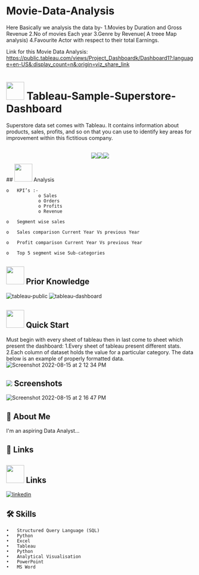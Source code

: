 # Movie-Data-Analysis
Here Basically we analysis the data by-
1.Movies by Duration and Gross Revenue
2.No of movies Each year
3.Genre by Revenue( A treee Map analysis)
4.Favourite Actor with respect to their total Earnings.

Link for this Movie Data Analysis: https://public.tableau.com/views/Project_Dashboardk/Dashboard1?:language=en-US&:display_count=n&:origin=viz_share_link


# <img src=https://user-images.githubusercontent.com/106439762/178425923-6c5803df-7469-4f8c-8052-80fb0c7e220d.gif width="48" height="48" >  **Tableau-Sample-Superstore-Dashboard**
Superstore data set comes with Tableau. It contains information about products, sales, profits, and so on that you can use to identify key areas for improvement within this fictitious company.
<br>
<br>
<p align="center"><a href="https://www.tableau.com/"><img src=https://forthebadge.com/images/badges/built-with-love.svg><img src=https://user-images.githubusercontent.com/106439762/178422441-0ad26a02-d79f-4142-937f-461dcea6d08e.svg><img src=https://user-images.githubusercontent.com/106439762/178422909-f51e0b4a-6358-4488-926f-32fd59e4ca54.svg></a></p>
##  <img src=https://user-images.githubusercontent.com/106439762/178428775-03d67679-9aa4-4b08-91e9-6eb6ed8faf66.gif  width="48" height="48"> Analysis
   
    o	KPI’s :-
                o Sales 
                o Orders 
                o Profits
                o Revenue
    
    o	Segment wise sales 
    
    o	Sales comparison Current Year Vs previous Year 
    
    o	Profit comparison Current Year Vs previous Year 
    
    o	Top 5 segment wise Sub-categories 
##  <img src=https://user-images.githubusercontent.com/106439762/178803205-47a08ce7-2187-4f96-b301-a2b68690619a.gif width="48" height="48" > Prior Knowledge
![tableau-public](https://user-images.githubusercontent.com/106439762/178797623-924f63c6-f35a-4da1-bea6-7a3f647c18af.svg)
![tableau-dashboard](https://user-images.githubusercontent.com/106439762/178797660-533dac49-4eef-42c3-b7bc-4fc935192582.svg)
<br>
## <img src=https://user-images.githubusercontent.com/106439762/178804195-d9db61fb-b2cf-4c8f-bfc3-214cfe0f534c.gif width="48" height="48" > Quick Start
Must begin with every sheet of tableau then in last come to sheet which present the dashboard:
    1.Every sheet of tableau present different stats.
    2.Each column of dataset holds the value for a particular category.
The data below is an example of properly formatted data.
![Screenshot 2022-08-15 at 2 12 34 PM](https://user-images.githubusercontent.com/107293486/184603629-26540595-ebd5-4541-a4ed-3fe0dd129973.png)

   
## <img src="https://img.icons8.com/dusk/48/000000/ios-screenshot.png"/> Screenshots
![Screenshot 2022-08-15 at 2 16 47 PM](https://user-images.githubusercontent.com/107293486/184604271-ab7ca0d2-d406-4133-88f3-a968ba3f74ed.png)

## :woman: About Me
I'm an aspiring Data Analyst...


## 🔗 Links
##  <img src=https://user-images.githubusercontent.com/106439762/178810087-8f7f8272-0cb8-40cb-a14c-be475569cf7d.gif width="48" height="48"> Links
[![linkedin](https://img.shields.io/badge/linkedin-0A66C2?style=for-the-badge&logo=linkedin&logoColor=white)](https://www.linkedin.com/in/palak-singh10/)


## 🛠 Skills
    •	Structured Query Language (SQL)
    •	Python
    •	Excel
    •	Tableau
    •	Python
    •	Analytical Visualisation
    •	PowerPoint
    •	MS Word
